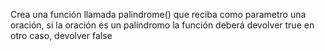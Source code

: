 Crea una función llamada palindrome() que reciba como parametro una oración, si la oración es un palíndromo la función deberá devolver true en otro caso, devolver false
